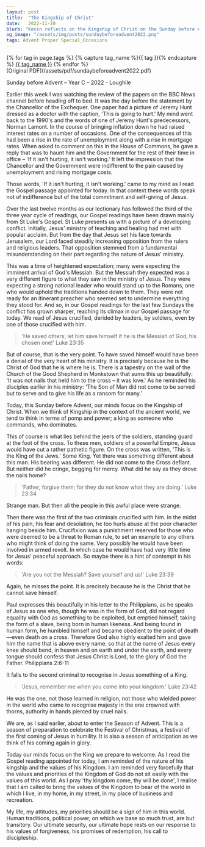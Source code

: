 ```yaml
---
layout: post
title:  "The Kingship of Christ"
date:   2022-11-20
blurb: "Kevin reflects on the Kingship of Christ on the Sunday before Advent, contrasting worldly expectations of power with the humility and self-giving love of Jesus. He draws from the Gospel and the example of Jesus' crucifixion to illustrate the nature of true kingship. The sermon calls us to embody the values of Christ's kingdom in our daily lives, embracing forgiveness, redemption, and discipleship."
og_image: "/assets/img/posts/sundaybeforeadvent2022.png"
tags: Advent Proper Special_Occasions
---    
```

<div class="tag-pills">
  {% for tag in page.tags %}
    {% capture tag_name %}{{ tag }}{% endcapture %}
    <a href="{{ site.baseurl }}/tag/{{ tag_name }}" class="tag-pill">{{ tag_name }}</a>
  {% endfor %}
</div>
[Original PDF](/assets/pdf/sundaybeforeadvent2022.pdf)

Sunday before Advent – Year C – 2022 - Loughile

Earlier this week I was watching the review of the papers on the BBC News channel before heading off to bed. It was the day before the statement by the Chancellor of the Exchequer. One paper had a picture of Jeremy Hunt dressed as a doctor with the caption, 'This is going to hurt.' My mind went back to the 1990's and the words of one of Jeremy Hunt's predecessors, Norman Lamont. In the course of bringing inflation down he had raised interest rates on a number of occasions. One of the consequences of this had been a rise in the rate of unemployment along with a rise in mortgage rates. When asked to comment on this in the House of Commons, he gave a reply that was to haunt him and the Government for the rest of their time in office – 'If it isn't hurting, it isn't working.' It left the impression that the Chancellor and the Government were indifferent to the pain caused by unemployment and rising mortgage costs.

Those words, 'If it isn't hurting, it isn't working.' came to my mind as I read the Gospel passage appointed for today. In that context these words speak not of indifference but of the total commitment and self-giving of Jesus.

Over the last twelve months as our lectionary has followed the third of the three year cycle of readings, our Gospel readings have been drawn mainly from St Luke's Gospel. St Luke presents us with a picture of a developing conflict. Initially, Jesus' ministry of teaching and healing had met with popular acclaim. But from the day that Jesus set his face towards Jerusalem, our Lord faced steadily increasing opposition from the rulers and religious leaders. That opposition stemmed from a fundamental misunderstanding on their part regarding the nature of Jesus' ministry.

This was a time of heightened expectation; many were expecting the imminent arrival of God's Messiah. But the Messiah they expected was a very different figure to what they saw in the ministry of Jesus. They were expecting a strong national leader who would stand up to the Romans, one who would uphold the traditions handed down to them. They were not ready for an itinerant preacher who seemed set to undermine everything they stood for. And so, in our Gospel readings for the last few Sundays the conflict has grown sharper, reaching its climax in our Gospel passage for today. We read of Jesus crucified, derided by leaders, by soldiers, even by one of those crucified with him.

> 'He saved others; let him save himself if he is the Messiah of God, his chosen one!' Luke 23:35

But of course, that is the very point. To have saved himself would have been a denial of the very heart of his ministry. It is precisely because he is the Christ of God that he is where he is. There is a tapestry on the wall of the Church of the Good Shepherd in Monkstown that sums this up beautifully: 'It was not nails that held him to the cross – it was love.' As he reminded his disciples earlier in his ministry: 'The Son of Man did not come to be served but to serve and to give his life as a ransom for many.'

Today, this Sunday before Advent, our minds focus on the Kingship of Christ. When we think of Kingship in the context of the ancient world, we tend to think in terms of pomp and power; a king as someone who commands, who dominates.

This of course is what lies behind the jeers of the soldiers, standing guard at the foot of the cross. To these men, soldiers of a powerful Empire, Jesus would have cut a rather pathetic figure. On the cross was written, 'This is the King of the Jews.' Some King. Yet there was something different about this man. His bearing was different. He did not come to the Cross defiant. But neither did he cringe, begging for mercy. What did he say as they drove the nails home?

> 'Father, forgive them; for they do not know what they are doing.' Luke 23:34

Strange man. But then all the people in this awful place were strange.

Then there was the first of the two criminals crucified with him. In the midst of his pain, his fear and desolation, he too hurls abuse at the poor character hanging beside him. Crucifixion was a punishment reserved for those who were deemed to be a threat to Roman rule, to set an example to any others who might think of doing the same. Very possibly he would have been involved in armed revolt. In which case he would have had very little time for Jesus' peaceful approach. So maybe there is a hint of contempt in his words:

> 'Are you not the Messiah? Save yourself and us!' Luke 23:39

Again, he misses the point. It is precisely because he is the Christ that he cannot save himself.

Paul expresses this beautifully in his letter to the Philippians, as he speaks of Jesus as one who, though he was in the form of God, did not regard equality with God as something to be exploited, but emptied himself, taking the form of a slave, being born in human likeness. And being found in human form, he humbled himself and became obedient to the point of death—even death on a cross. Therefore God also highly exalted him and gave him the name that is above every name, so that at the name of Jesus every knee should bend, in heaven and on earth and under the earth, and every tongue should confess that Jesus Christ is Lord, to the glory of God the Father. Philippians 2:6-11

It falls to the second criminal to recognise in Jesus something of a King.

> 'Jesus, remember me when you come into your kingdom.' Luke 23:42

He was the one, not those learned in religion, not those who wielded power in the world who came to recognise majesty in the one crowned with thorns, authority in hands pierced by cruel nails.

We are, as I said earlier, about to enter the Season of Advent. This is a season of preparation to celebrate the Festival of Christmas, a festival of the first coming of Jesus in humility. It is also a season of anticipation as we think of his coming again in glory.

Today our minds focus on the King we prepare to welcome. As I read the Gospel reading appointed for today, I am reminded of the nature of his kingship and the values of his Kingdom. I am reminded very forcefully that the values and priorities of the Kingdom of God do not sit easily with the values of this world. As I pray 'thy kingdom come, thy will be done', I realise that I am called to bring the values of the Kingdom to bear of the world in which I live, in my home, in my street, in my place of business and recreation.

My life, my attitudes, my priorities should be a sign of him in this world. Human traditions, political power, on which we base so much trust, are but transitory. Our ultimate security, our ultimate hope rests on our response to his values of forgiveness, his promises of redemption, his call to discipleship.
